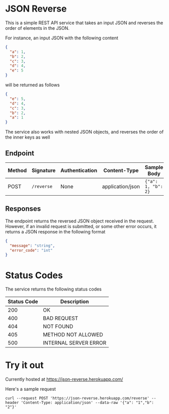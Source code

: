 # JSON Reverse

This is a simple REST API service that takes an input JSON and reverses the order of elements in the JSON.

For instance, an input JSON with the following content

```json
{
  "a": 1,
  "b": 2,
  "c": 3,
  "d": 4,
  "e": 5
}
```

will be returned as follows

```json
{
  "e": 5,
  "d": 4,
  "c": 3,
  "b": 2,
  "a": 1
}
```

The service also works with nested JSON objects, and reverses the order of the inner keys as well

## Endpoint

| Method | Signature | Authentication | Content-Type | Sample Body | Sample Response |   
| --- | --- | --- | --- | --- | --- |
| POST | `/reverse` | None | application/json | `{"a": 1, "b": 2}` | `{"b": 2, "a": 1}` |

## Responses

The endpoint returns the reversed JSON object received in the request. However, if an invalid request is submitted, or
some other error occurs, it returns a JSON response in the following format

```json
{
  "message": "string",
  "error_code": "int"
}
```

# Status Codes

The service returns the following status codes

| Status Code | Description |
| --- | --- |
| 200 | OK |
| 400 | BAD REQUEST |
| 404 | NOT FOUND |
| 405 | METHOD NOT ALLOWED |
| 500 | INTERNAL SERVER ERROR |

# Try it out

Currently hosted at https://json-reverse.herokuapp.com/

Here's a sample request

```
curl --request POST 'https://json-reverse.herokuapp.com/reverse' --header 'Content-Type: application/json' --data-raw '{"a": "1","b": "2"}'
```
